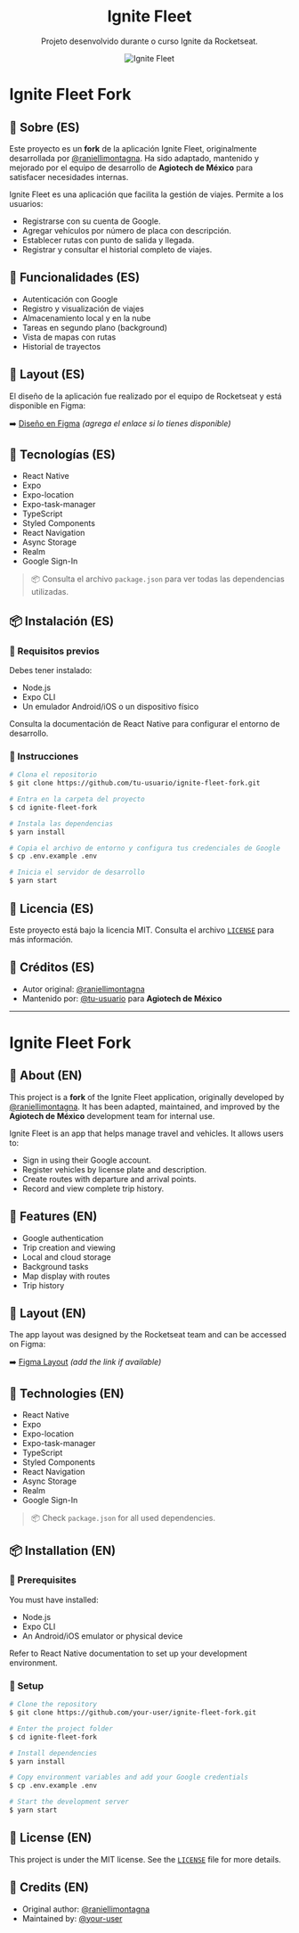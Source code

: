 <div align="center">
  <h1 style={{ margin: 0 }}>Ignite Fleet</h1>
  <p style={{ marginTop: 0 }}>
    Projeto desenvolvido durante o curso Ignite da Rocketseat.
  </p>
  <img src="assets/illustration.png" alt="Ignite Fleet" />
</div>

# Ignite Fleet Fork

## 📝 Sobre (ES)

Este proyecto es un **fork** de la aplicación Ignite Fleet, originalmente desarrollada por [@raniellimontagna](https://github.com/raniellimontagna). Ha sido adaptado, mantenido y mejorado por el equipo de desarrollo de **Agiotech de México** para satisfacer necesidades internas.

Ignite Fleet es una aplicación que facilita la gestión de viajes. Permite a los usuarios:

* Registrarse con su cuenta de Google.
* Agregar vehículos por número de placa con descripción.
* Establecer rutas con punto de salida y llegada.
* Registrar y consultar el historial completo de viajes.

## 🔖 Funcionalidades (ES)

* Autenticación con Google
* Registro y visualización de viajes
* Almacenamiento local y en la nube
* Tareas en segundo plano (background)
* Vista de mapas con rutas
* Historial de trayectos

## 🎨 Layout (ES)

El diseño de la aplicación fue realizado por el equipo de Rocketseat y está disponible en Figma:

➡️ [Diseño en Figma](#) *(agrega el enlace si lo tienes disponible)*

## 🚀 Tecnologías (ES)

* React Native
* Expo
* Expo-location
* Expo-task-manager
* TypeScript
* Styled Components
* React Navigation
* Async Storage
* Realm
* Google Sign-In

> 📦 Consulta el archivo `package.json` para ver todas las dependencias utilizadas.

## 📦 Instalación (ES)

### 🚧 Requisitos previos

Debes tener instalado:

* Node.js
* Expo CLI
* Un emulador Android/iOS o un dispositivo físico

Consulta la documentación de React Native para configurar el entorno de desarrollo.

### 🔧 Instrucciones

```bash
# Clona el repositorio
$ git clone https://github.com/tu-usuario/ignite-fleet-fork.git

# Entra en la carpeta del proyecto
$ cd ignite-fleet-fork

# Instala las dependencias
$ yarn install

# Copia el archivo de entorno y configura tus credenciales de Google
$ cp .env.example .env

# Inicia el servidor de desarrollo
$ yarn start
```

## 📄 Licencia (ES)

Este proyecto está bajo la licencia MIT. Consulta el archivo [`LICENSE`](./LICENSE) para más información.

## 👤 Créditos (ES)

* Autor original: [@raniellimontagna](https://github.com/raniellimontagna)
* Mantenido por: [@tu-usuario](https://github.com/CarlosBarreto) para **Agiotech de México**

---

# Ignite Fleet Fork

## 📝 About (EN)

This project is a **fork** of the Ignite Fleet application, originally developed by [@raniellimontagna](https://github.com/raniellimontagna). It has been adapted, maintained, and improved by the **Agiotech de México** development team for internal use.

Ignite Fleet is an app that helps manage travel and vehicles. It allows users to:

* Sign in using their Google account.
* Register vehicles by license plate and description.
* Create routes with departure and arrival points.
* Record and view complete trip history.

## 🔖 Features (EN)

* Google authentication
* Trip creation and viewing
* Local and cloud storage
* Background tasks
* Map display with routes
* Trip history

## 🎨 Layout (EN)

The app layout was designed by the Rocketseat team and can be accessed on Figma:

➡️ [Figma Layout](#) *(add the link if available)*

## 🚀 Technologies (EN)

* React Native
* Expo
* Expo-location
* Expo-task-manager
* TypeScript
* Styled Components
* React Navigation
* Async Storage
* Realm
* Google Sign-In

> 📦 Check `package.json` for all used dependencies.

## 📦 Installation (EN)

### 🚧 Prerequisites

You must have installed:

* Node.js
* Expo CLI
* An Android/iOS emulator or physical device

Refer to React Native documentation to set up your development environment.

### 🔧 Setup

```bash
# Clone the repository
$ git clone https://github.com/your-user/ignite-fleet-fork.git

# Enter the project folder
$ cd ignite-fleet-fork

# Install dependencies
$ yarn install

# Copy environment variables and add your Google credentials
$ cp .env.example .env

# Start the development server
$ yarn start
```

## 📄 License (EN)

This project is under the MIT license. See the [`LICENSE`](./LICENSE) file for more details.

## 👤 Credits (EN)

* Original author: [@raniellimontagna](https://github.com/raniellimontagna)
* Maintained by: [@your-user](https://github.com/CarlosBarreto)
